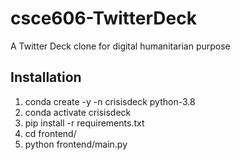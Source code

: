 # csce606-TwitterDeck
A Twitter Deck clone for digital humanitarian purpose 

## Installation
1. conda create -y -n crisisdeck python-3.8
2. conda activate crisisdeck
3. pip install -r requirements.txt
4. cd frontend/
5. python frontend/main.py